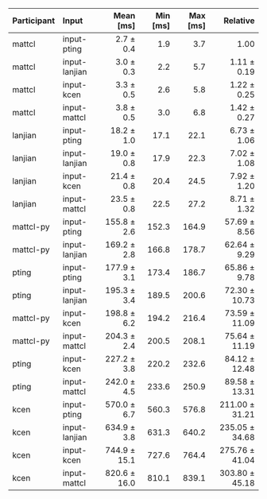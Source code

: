 | Participant | Input | Mean [ms] | Min [ms] | Max [ms] | Relative |
|:---|:---|---:|---:|---:|---:|
| mattcl | input-pting | 2.7 ± 0.4 | 1.9 | 3.7 | 1.00 |
| mattcl | input-lanjian | 3.0 ± 0.3 | 2.2 | 5.7 | 1.11 ± 0.19 |
| mattcl | input-kcen | 3.3 ± 0.5 | 2.6 | 5.8 | 1.22 ± 0.25 |
| mattcl | input-mattcl | 3.8 ± 0.5 | 3.0 | 6.8 | 1.42 ± 0.27 |
| lanjian | input-pting | 18.2 ± 1.0 | 17.1 | 22.1 | 6.73 ± 1.06 |
| lanjian | input-lanjian | 19.0 ± 0.8 | 17.9 | 22.3 | 7.02 ± 1.08 |
| lanjian | input-kcen | 21.4 ± 0.8 | 20.4 | 24.5 | 7.92 ± 1.20 |
| lanjian | input-mattcl | 23.5 ± 0.8 | 22.5 | 27.2 | 8.71 ± 1.32 |
| mattcl-py | input-pting | 155.8 ± 2.6 | 152.3 | 164.9 | 57.69 ± 8.56 |
| mattcl-py | input-lanjian | 169.2 ± 2.8 | 166.8 | 178.7 | 62.64 ± 9.29 |
| pting | input-pting | 177.9 ± 3.1 | 173.4 | 186.7 | 65.86 ± 9.78 |
| pting | input-lanjian | 195.3 ± 3.4 | 189.5 | 200.6 | 72.30 ± 10.73 |
| mattcl-py | input-kcen | 198.8 ± 6.2 | 194.2 | 216.4 | 73.59 ± 11.09 |
| mattcl-py | input-mattcl | 204.3 ± 2.4 | 200.5 | 208.1 | 75.64 ± 11.19 |
| pting | input-kcen | 227.2 ± 3.8 | 220.2 | 232.6 | 84.12 ± 12.48 |
| pting | input-mattcl | 242.0 ± 4.5 | 233.6 | 250.9 | 89.58 ± 13.31 |
| kcen | input-pting | 570.0 ± 6.7 | 560.3 | 576.8 | 211.00 ± 31.21 |
| kcen | input-lanjian | 634.9 ± 3.8 | 631.3 | 640.2 | 235.05 ± 34.68 |
| kcen | input-kcen | 744.9 ± 15.1 | 727.6 | 764.4 | 275.76 ± 41.04 |
| kcen | input-mattcl | 820.6 ± 16.0 | 810.1 | 839.1 | 303.80 ± 45.18 |
